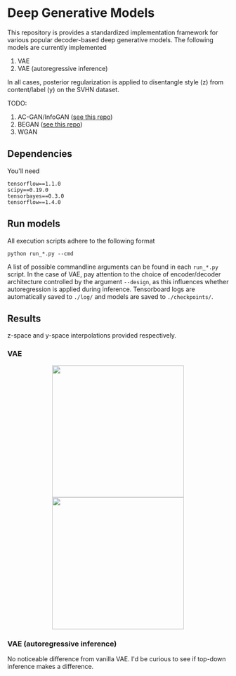 # Deep Generative Models

This repository is provides a standardized implementation framework for various popular decoder-based deep generative models. The following models are currently implemented

1. VAE
2. VAE (autoregressive inference)

In all cases, posterior regularization is applied to disentangle style (z) from content/label (y) on the SVHN dataset.

TODO:

1. AC-GAN/InfoGAN ([see this repo](https://github.com/RuiShu/acgan-biased))
2. BEGAN ([see this repo](https://github.com/RuiShu/began))
3. WGAN

## Dependencies

You'll need

```
tensorflow==1.1.0
scipy==0.19.0
tensorbayes==0.3.0
tensorflow==1.4.0
```

## Run models

All execution scripts adhere to the following format
```
python run_*.py --cmd
```

A list of possible commandline arguments can be found in each `run_*.py` script. In the case of VAE, pay attention to the choice of encoder/decoder architecture controlled by the argument `--design`, as this influences whether autoregression is applied during inference. Tensorboard logs are automatically saved to `./log/` and models are saved to `./checkpoints/`.

## Results

z-space and y-space interpolations provided respectively.

### VAE

<p align = 'center'>
<img src="assets/interp_by_z.gif" width="300">
<img src="assets/interp_by_y.gif" width="300">
</p>

### VAE (autoregressive inference)

No noticeable difference from vanilla VAE. I'd be curious to see if top-down inference makes a difference.
